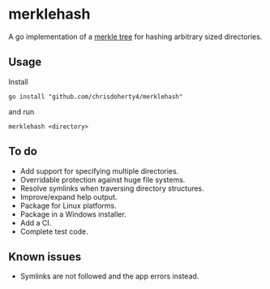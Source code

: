 # merklehash
A go implementation of a [merkle tree](https://en.wikipedia.org/wiki/Merkle_tree) for hashing arbitrary sized directories.

## Usage
Install
```
go install "github.com/chrisdoherty4/merklehash"
```
and run
```
merklehash <directory>
```

## To do
* Add support for specifying multiple directories.
* Overridable protection against huge file systems.
* Resolve symlinks when traversing directory structures.
* Improve/expand help output.
* Package for Linux platforms.
* Package in a Windows installer.
* Add a CI.
* Complete test code.

## Known issues
* Symlinks are not followed and the app errors instead.
